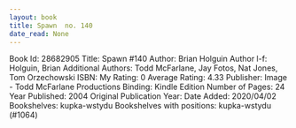 ```yaml
---
layout: book
title: Spawn  no. 140
date_read: None
---
```


Book Id: 28682905
Title: Spawn #140
Author: Brian Holguin
Author l-f: Holguin, Brian
Additional Authors: Todd McFarlane, Jay Fotos, Nat Jones, Tom Orzechowski
ISBN: 
My Rating: 0
Average Rating: 4.33
Publisher: Image - Todd McFarlane Productions
Binding: Kindle Edition
Number of Pages: 24
Year Published: 2004
Original Publication Year: 
Date Added: 2020/04/02
Bookshelves: kupka-wstydu
Bookshelves with positions: kupka-wstydu (#1064)

